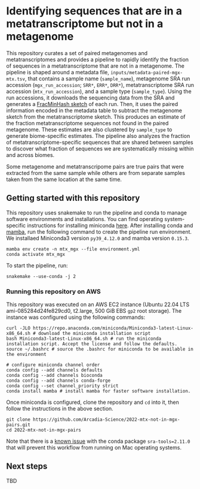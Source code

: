 # Identifying sequences that are in a metatranscriptome but not in a metagenome

This repository curates a set of paired metagenomes and metatranscriptomes and provides a pipeline to rapidly identify the fraction of sequences in a metatranscriptome that are not in a metagenome.
The pipeline is shaped around a metadata file, `inputs/metadata-paired-mgx-mtx.tsv`, that contains a sample name (`sample_name`), metagenome SRA run accession (`mgx_run_accession`; `SRR*`, `ERR*`, `DRR*`), metatranscriptome SRA run accession (`mtx_run_accession`), and a sample type (`sample_type`).
Using the run accessions, it downloads the sequencing data from the SRA and generates a [FracMinHash sketch](https://www.biorxiv.org/content/10.1101/2022.01.11.475838v2.abstract) of each run.
Then, it uses the paired information encoded in the metadata table to subtract the metagenome sketch from the metatranscriptome sketch.
This produces an estimate of the fraction metatranscriptome sequences not found in the paired metagenome.
These estimates are also clustered by `sample_type` to generate biome-specific estimates.
The pipeline also analyzes the fraction of metatranscriptome-specific sequences that are shared between samples to discover what fraction of sequences we are systematically missing within and across biomes.

Some metagenome and metatranscripome pairs are true pairs that were extracted from the same sample while others are from separate samples taken from the same location at the same time.

## Getting started with this repository

This repository uses snakemake to run the pipeline and conda to manage software environments and installations.
You can find operating system-specific instructions for installing miniconda [here](https://docs.conda.io/en/latest/miniconda.html).
After installing conda and [mamba](https://mamba.readthedocs.io/en/latest/), run the following command to create the pipeline run environment.
We installaed Miniconda3 version `py39_4.12.0` and mamba version `0.15.3`.

```
mamba env create -n mtx_mgx --file environment.yml
conda activate mtx_mgx
```

To start the pipeline, run:
```
snakemake --use-conda -j 2
```

### Running this repository on AWS

This repository was executed on an AWS EC2 instance (Ubuntu 22.04 LTS ami-085284d24fe829cd0, t2.large, 500 GiB EBS `gp2` root storage).
The instance was configured using the following commands:

```
curl -JLO https://repo.anaconda.com/miniconda/Miniconda3-latest-Linux-x86_64.sh # download the miniconda installation script
bash Miniconda3-latest-Linux-x86_64.sh # run the miniconda installation script. Accept the license and follow the defaults.
source ~/.bashrc # source the .bashrc for miniconda to be available in the environment

# configure miniconda channel order
conda config --add channels defaults 
conda config --add channels bioconda
conda config --add channels conda-forge
conda config --set channel_priority strict
conda install mamba # install mamba for faster software installation.
```

Once miniconda is configured, clone the repository and `cd` into it, then follow the instructions in the above section.
```
git clone https://github.com/Arcadia-Science/2022-mtx-not-in-mgx-pairs.git
cd 2022-mtx-not-in-mgx-pairs
```

Note that there is a [known issue](https://github.com/ncbi/sra-tools/issues/645) with the conda package `sra-tools=2.11.0` that will prevent this workflow from running on Mac operating systems. 

## Next steps

TBD
